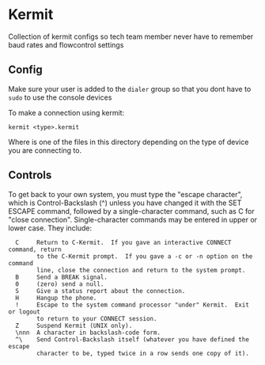 # Kermit

Collection of kermit configs so tech team member never have to remember baud rates
and flowcontrol settings

## Config

Make sure your user is added to the `dialer` group so that you dont have to `sudo`
to use the console devices

To make a connection using kermit:

```
kermit <type>.kermit
```

Where <type> is one of the files in this directory depending on the type of
device you are connecting to.

## Controls

To get back to your own system, you must type the "escape character", which is
Control-Backslash (^) unless you have changed it with the SET ESCAPE command,
followed by a single-character command, such as C for "close connection".
Single-character commands may be entered in upper or lower case.  They include:

```
  C     Return to C-Kermit.  If you gave an interactive CONNECT command, return
        to the C-Kermit prompt.  If you gave a -c or -n option on the command
        line, close the connection and return to the system prompt.
  B     Send a BREAK signal.
  0     (zero) send a null.
  S     Give a status report about the connection.
  H     Hangup the phone.
  !     Escape to the system command processor "under" Kermit.  Exit or logout
        to return to your CONNECT session.
  Z     Suspend Kermit (UNIX only).
  \nnn  A character in backslash-code form.
  ^\    Send Control-Backslash itself (whatever you have defined the escape
        character to be, typed twice in a row sends one copy of it).
```
